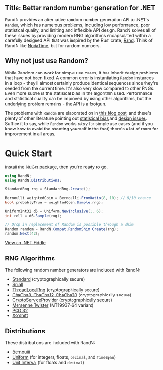 Title: Better random number generation for .NET
---

RandN provides an alternative random number generation API to .NET's `Random`, which has
numerous problems, including low performance, poor statistical quality, and limiting and inflexible
 API design. RandN solves all of these issues by providing modern RNG algorithms encapsulated
 within a carefully designed API that was inspired by the Rust crate,
[Rand](https://github.com/rust-random/rand). Think of RandN like [NodaTime](https://nodatime.org/),
but for random numbers.

## Why not just use Random?

While Random can work for simple use cases, it has inherit design problems that have not been
fixed. A common error is instantiating `Random` instances in a loop - they'll almost certainly
produce identical sequences since they're seeded from the current time. It's also very slow
compared to other RNGs. Even more subtle is the statisical bias in the algorithm used. Performance
and statistical quality can be improved by using other algorithms, but the underlying problem
remains - the API is a footgun.

The problems with `Random` are elaborated on in
[this blog post](https://ociaw.com/posts/pitfalls-of-system-random), and there's plenty of
other literature pointing out [statistical bias](https://fuglede.dk/en/blog/bias-in-net-rng/) and
[design issues](https://ericlippert.com/2019/01/31/fixing-random-part-1/). Suffice it to say, while
`Random` works *okay* for simple use cases (and if you know how to avoid the shooting yourself in
the foot) there's a lot of room for improvement in all areas.

# Quick Start

Install the [NuGet package](https://www.nuget.org/packages/RandN/), then you're ready to go.

``` csharp
using RandN;
using RandN.Distributions;

StandardRng rng = StandardRng.Create();

Bernoulli weightedCoin = Bernoulli.FromRatio(8, 10); // 8/10 chance
bool probablyTrue = weightedCoin.Sample(rng);

UniformInt32 d6 = Uniform.NewInclusive(1, 6);
int roll = d6.Sample(rng);

// Drop in replacement of Random is possible through a shim
Random random = RandN.Compat.RandomShim.Create(rng);
random.Next(42);
```

[View on .NET Fiddle](https://dotnetfiddle.net/wVE76H)

## RNG Algorithms

The following random number generators are included with RandN:
* [Standard](/docs/rngs#standard) (cryptographically secure)
* [Small](/docs/rngs#small)
* [ThreadLocalRng](/docs/rngs#threadlocalrng) (cryptographically secure)
* [ChaCha8, ChaCha12, ChaCha20](/docs/rngs#chacha) (cryptographically secure)
* [CryptoServiceProvider](/docs/rngs#os-rng-cryptoserviceprovider) (cryptographically secure)
* [Mersenne Twister](/docs/rngs#mersenne-twister) (MT19937-64 variant)
* [PCG 32](/docs/rngs#pcg-32)
* [Xorshift](/docs/rngs#xorshift)

## Distributions

These distributions are included with RandN:
* [Bernoulli](/docs/distributions#bernoulli)
* [Uniform](/docs/distributions#uniform) (for integers, floats, `decimal`, and `TimeSpan`)
* [Unit Interval](/docs/distributions#unit-interval) (for floats and `decimal`)
